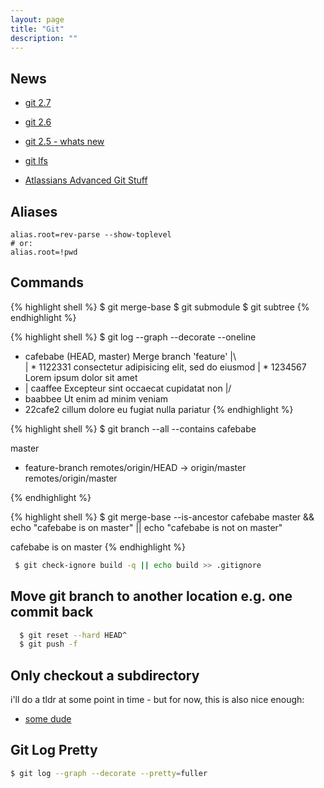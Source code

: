 ```yaml
---
layout: page
title: "Git"
description: ""
---
```




## News

 
* [git 2.7](https://github.com/blog/2094-new-year-new-git-release)
* [git 2.6](https://github.com/blog/2066-git-2-6-including-flexible-fsck-and-improved-status)
* [git 2.5 - whats new](https://github.com/blog/2042-git-2-5-including-multiple-worktrees-and-triangular-workflows)


* [git lfs](https://github.com/blog/2069-git-large-file-storage-v1-0)
* [Atlassians Advanced Git Stuff](https://www.atlassian.com/git/tutorials/advanced-overview)


## Aliases

```
alias.root=rev-parse --show-toplevel
# or:
alias.root=!pwd
``` 


## Commands


{% highlight shell %}
$ git merge-base
$ git submodule
$ git subtree
{% endhighlight %} 
 


{% highlight shell %}
$ git log --graph --decorate --oneline

*   cafebabe (HEAD, master) Merge branch 'feature'
|\  
| * 1122331 consectetur adipisicing elit, sed do eiusmod
| * 1234567 Lorem ipsum dolor sit amet
* | caaffee Excepteur sint occaecat cupidatat non
|/  
* baabbee Ut enim ad minim veniam
* 22cafe2 cillum dolore eu fugiat nulla pariatur
{% endhighlight %}
 



{% highlight shell %}
$ git branch --all --contains cafebabe

  master
* feature-branch
  remotes/origin/HEAD -> origin/master
  remotes/origin/master

{% endhighlight %}


{% highlight shell %}
$ git merge-base --is-ancestor cafebabe master && echo "cafebabe is on master" || echo "cafebabe is not on master"

cafebabe is on master
{% endhighlight %}



```bash
 $ git check-ignore build -q || echo build >> .gitignore
```

## Move git branch to another location e.g. one commit back

```bash
  $ git reset --hard HEAD^ 
  $ git push -f 
```


## Only checkout a subdirectory


i'll do a tldr at some point in time - but for now, this is also nice enough:

* [some dude](http://jasonkarns.com/blog/subdirectory-checkouts-with-git-sparse-checkout/)



## Git Log Pretty

``` sh
$ git log --graph --decorate --pretty=fuller
```
